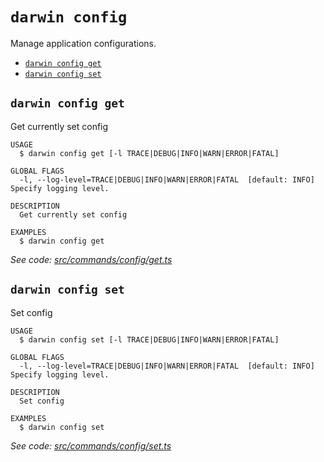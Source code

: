 `darwin config`
===============

Manage application configurations.

* [`darwin config get`](#darwin-config-get)
* [`darwin config set`](#darwin-config-set)

## `darwin config get`

Get currently set config

```
USAGE
  $ darwin config get [-l TRACE|DEBUG|INFO|WARN|ERROR|FATAL]

GLOBAL FLAGS
  -l, --log-level=TRACE|DEBUG|INFO|WARN|ERROR|FATAL  [default: INFO] Specify logging level.

DESCRIPTION
  Get currently set config

EXAMPLES
  $ darwin config get
```

_See code: [src/commands/config/get.ts](https://github.com/rpidanny/darwin/blob/v1.31.2/src/commands/config/get.ts)_

## `darwin config set`

Set config

```
USAGE
  $ darwin config set [-l TRACE|DEBUG|INFO|WARN|ERROR|FATAL]

GLOBAL FLAGS
  -l, --log-level=TRACE|DEBUG|INFO|WARN|ERROR|FATAL  [default: INFO] Specify logging level.

DESCRIPTION
  Set config

EXAMPLES
  $ darwin config set
```

_See code: [src/commands/config/set.ts](https://github.com/rpidanny/darwin/blob/v1.31.2/src/commands/config/set.ts)_
